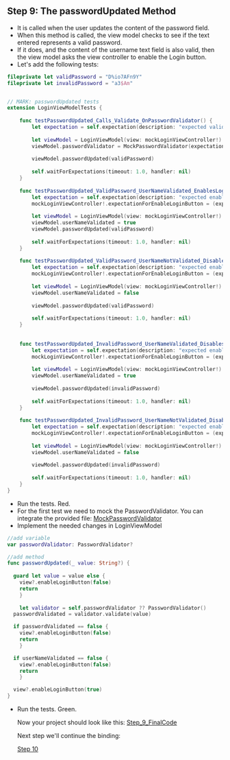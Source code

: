 ## Step 9: The passwordUpdated Method

- It is called when the user updates the content of the password field.
- When this method is called, the view model checks to see if the text entered represents a valid password.
- If it does, and the content of the username text field is also valid, then the view model asks the view controller to enable the Login button.
- Let's add the following tests:

```swift
fileprivate let validPassword = "D%io7AFn9Y"
fileprivate let invalidPassword = "a3$Am"


// MARK: passwordUpdated tests
extension LoginViewModelTests {
    
    func testPasswordUpdated_Calls_Validate_OnPasswordValidator() {
        let expectation = self.expectation(description: "expected validate() to be called")
        
        let viewModel = LoginViewModel(view: mockLoginViewController!)
        viewModel.passwordValidator = MockPasswordValidator(expectation, expectedValue: validPassword)
        
        viewModel.passwordUpdated(validPassword)
        
        self.waitForExpectations(timeout: 1.0, handler: nil)
    }
    
    func testPasswordUpdated_ValidPassword_UserNameValidated_EnablesLoginButton_OnViewController() {
        let expectation = self.expectation(description: "expected enableLogin(true) to be called")
        mockLoginViewController!.expectationForEnableLoginButton = (expectation, true)
        
        let viewModel = LoginViewModel(view: mockLoginViewController!)
        viewModel.userNameValidated = true
        viewModel.passwordUpdated(validPassword)
        
        self.waitForExpectations(timeout: 1.0, handler: nil)
    }
    
    func testPasswordUpdated_ValidPassword_UserNameNotValidated_DisablesLoginButton_OnViewController() {
        let expectation = self.expectation(description: "expected enableLogin(false) to be called")
        mockLoginViewController!.expectationForEnableLoginButton = (expectation, false)
        
        let viewModel = LoginViewModel(view: mockLoginViewController!)
        viewModel.userNameValidated = false
        
        viewModel.passwordUpdated(validPassword)
        
        self.waitForExpectations(timeout: 1.0, handler: nil)
    }
    
    
    func testPasswordUpdated_InvalidPassword_UserNameValidated_DisablesLoginButton_OnViewController() {
        let expectation = self.expectation(description: "expected enableLogin(false) to be called")
        mockLoginViewController!.expectationForEnableLoginButton = (expectation, false)
        
        let viewModel = LoginViewModel(view: mockLoginViewController!)
        viewModel.userNameValidated = true
        
        viewModel.passwordUpdated(invalidPassword)
        
        self.waitForExpectations(timeout: 1.0, handler: nil)
    }
    
    func testPasswordUpdated_InvalidPassword_UserNameNotValidated_DisablesLoginButton_OnViewController() {
        let expectation = self.expectation(description: "expected enableLogin(false) to be called")
        mockLoginViewController!.expectationForEnableLoginButton = (expectation, false)
        
        let viewModel = LoginViewModel(view: mockLoginViewController!)
        viewModel.userNameValidated = false
        
        viewModel.passwordUpdated(invalidPassword)
        
        self.waitForExpectations(timeout: 1.0, handler: nil)
    }
}
```

- Run the tests. Red.
- For the first test we need to mock the PasswordValidator. You can integrate the provided file:
  [MockPasswordValidator](FilesToAdd/MockPasswordValidator.swift)
- Implement the needed changes in LoginViewModel

```swift
//add variable
var passwordValidator: PasswordValidator?

//add method
func passwordUpdated(_ value: String?) {
	
  guard let value = value else { 
    view?.enableLoginButton(false) 
    return
	}
  
	let validator = self.passwordValidator ?? PasswordValidator() 	
  passwordValidated = validator.validate(value)

  if passwordValidated == false {
    view?.enableLoginButton(false) 
    return
	}

  if userNameValidated == false {
    view?.enableLoginButton(false) 
    return
	}

  view?.enableLoginButton(true) 
}
```

- Run the tests. Green.

  

  Now your project should look like this:
  [Step_9_FinalCode](FinalCode/)

  Next step we'll continue the binding:

  [Step 10](../000_Step_10/000_Step10_Binding5.md)

  

